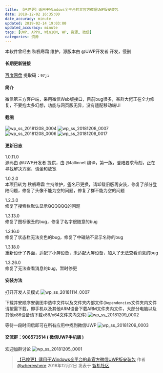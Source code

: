 ```yaml
---
title: 【已停更】适用于Windows全平台的非官方微信UWP版安装包
date: 2018-12-02 16:35:00
date_accuracy: minute
updated: 2019-02-14 19:03:00
updated_accuracy: minute
tags: [UWP, APPX, Win10M, WP, 资源, 微信]
categories: 资源
---
```

本软件曾经由 秋楓寒霜 维护，源版本由 @UWP开发者 开发，侵删

#### 长期更新链接

[百度网盘](https://pan.baidu.com/s/18RQTp0YwvW_bu8RXfKZ6WA?pwd=97ji) 提取码：`97ji`

#### 简介

微信第三方客户端，采用微信Web版接口，目前bug很多，某群大佬正在全力修复，不要抱太多幻想，功能与网页版无异，没有适配移动端UI

#### 截图
![wp_ss_20181208_0004](https://github.com/user-attachments/assets/ffe76aa9-bf3f-43ce-a05b-f4db25e2c1a3)
![wp_ss_20181208_0007](https://github.com/user-attachments/assets/a89a3034-50c0-45ad-ba2c-c9f1f6b1611c)<!--more-->
![wp_ss_20181208_0006](https://github.com/user-attachments/assets/a54e7c40-8ffd-484d-a4a7-2d5e0194b2f2)
![wp_ss_20181209_0017](https://github.com/user-attachments/assets/018db5d8-0dbf-4105-b05d-16b15a378b59)

#### 更新日志

1.0.11.0  
源码由 @UWP开发者 提供，由 @fallinnet 编译，第一版，登陆要求苛刻，正在寻找解决方案，请坐和放宽

1.0.2.0  
本项目转为 秋楓寒霜 主持维护，签名已更换，请卸载旧版再安装，修复了部分登陆问题，修复了头像不能为空的问题，修复了群不能为空的问题

1.2.3.0  
修复了搜索栏默认显示QQQQQQ的问题

1.3.13.0  
修复了图标很丑的bug，修复了名字很随意的bug

1.3.16.0  
修复了状态栏无法变色的bug，修复了中磁贴不显示名称的bug

1.3.18.0  
重新设计了界面，适配了小屏设备，未适配大屏设备，加入了无法查看消息的bug

1.3.26.0  
修复了无法查看消息的bug，暂时停更

#### 安装方法

打开开发人员模式
![wp_ss_20181114_0007](https://github.com/user-attachments/assets/88737c50-d4b1-41cc-80ca-fd4031578e61)

下载并安顺序安装图中选中文件以及文件夹内部文件(`Dependencies`文件夹内文件请按需下载，即手机以及其他ARM设备下载ARM文件夹内文件，大部分电脑以及其他x86设备请下载x86/x64文件夹内文件)
![wp_ss_20181209_0002](https://github.com/user-attachments/assets/fab579a9-bee9-4fd2-8320-257337d231ac)

等待一段时间后即可在所有应用中找到微信UWP
![wp_ss_20181209_0003](https://github.com/user-attachments/assets/32811d3a-bf24-4c23-b8c3-348783ae7ea9)

#### 交流群：906573514 ( 微信UWP手机版 )
欢迎加群讨论
![wp_ss_20181205_0001](https://github.com/user-attachments/assets/dceebe8f-b39f-4891-8f8e-4c100469d02c)

> [【已停更】适用于Windows全平台的非官方微信UWP版安装包](https://bbs.wfun.com/thread-1019515-1-1.html) 作者 [@wherewhere](https://bbs.wfun.com/u/2850357) 2018年12月2日 发表于 [智机社区](https://bbs.wfun.com "WFun")
